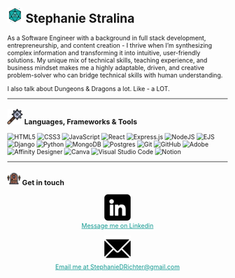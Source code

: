 # <img src="d20.png" width="35" height="35" alt="A teal d20 die frequently used to play the game Dungeons and Dragons"> Stephanie Stralina

As a Software Engineer with a background in full stack development, entrepreneurship, and content creation - 
I thrive when I’m synthesizing complex information and transforming it into intuitive, user-friendly solutions. 
My unique mix of technical skills, teaching experience, and business mindset makes me a
highly adaptable, driven, and creative problem-solver who can bridge technical skills with human understanding.

I also talk about Dungeons & Dragons a lot. Like - a LOT.

---

### <img src="mace.png" width="35" height="35" alt="A cartoon iron mace with a wood hilt"> Languages, Frameworks & Tools

![HTML5](https://img.shields.io/badge/html5-%23E34F26.svg?style=for-the-badge&logo=html5&logoColor=white) ![CSS3](https://img.shields.io/badge/css3-%231572B6.svg?style=for-the-badge&logo=css3&logoColor=white) ![JavaScript](https://img.shields.io/badge/javascript-%23323330.svg?style=for-the-badge&logo=javascript&logoColor=%23F7DF1E) ![React](https://img.shields.io/badge/react-%2320232a.svg?style=for-the-badge&logo=react&logoColor=%2361DAFB) ![Express.js](https://img.shields.io/badge/express.js-%23404d59.svg?style=for-the-badge&logo=express&logoColor=%2361DAFB) ![NodeJS](https://img.shields.io/badge/node.js-6DA55F?style=for-the-badge&logo=node.js&logoColor=white) ![EJS](https://img.shields.io/badge/ejs-%23B4CA65.svg?style=for-the-badge&logo=ejs&logoColor=black) ![Django](https://img.shields.io/badge/django-%23092E20.svg?style=for-the-badge&logo=django&logoColor=white) ![Python](https://img.shields.io/badge/python-3670A0?style=for-the-badge&logo=python&logoColor=ffdd54) ![MongoDB](https://img.shields.io/badge/MongoDB-%234ea94b.svg?style=for-the-badge&logo=mongodb&logoColor=white) ![Postgres](https://img.shields.io/badge/postgres-%23316192.svg?style=for-the-badge&logo=postgresql&logoColor=white) ![Git](https://img.shields.io/badge/git-%23F05033.svg?style=for-the-badge&logo=git&logoColor=white) ![GitHub](https://img.shields.io/badge/github-%23121011.svg?style=for-the-badge&logo=github&logoColor=white) ![Adobe](https://img.shields.io/badge/adobe-%23FF0000.svg?style=for-the-badge&logo=adobe&logoColor=white) ![Affinity Designer](https://img.shields.io/badge/affinity%20desginer-%231B72BE.svg?style=for-the-badge&logo=affinity-designer&logoColor=white) ![Canva](https://img.shields.io/badge/Canva-%2300C4CC.svg?style=for-the-badge&logo=Canva&logoColor=white) ![Visual Studio Code](https://img.shields.io/badge/Visual%20Studio%20Code-0078d7.svg?style=for-the-badge&logo=visual-studio-code&logoColor=white) ![Notion](https://img.shields.io/badge/Notion-%23000000.svg?style=for-the-badge&logo=notion&logoColor=white) 

---
### <img src="dungeon.png" width="30" height="30" alt="A cartoon wooden dungeon door"> Get in touch

<p style="text-align:center;">
<a href="https://www.linkedin.com/in/stephaniestralina/"><img src="linkedin.png" width="60" height="60" alt="The LinkedIn Icon">
</a><br>
<a href="https://www.linkedin.com/in/stephaniestralina/" style="color:#149A92;">Message me on Linkedin
</a> 

<p style="text-align:center;">
<a href="mailto:StephanieDRichter@gmail.com"><img src="email.png" width="60" height="60" alt="A cartoon iron mace with a wood hilt"></a>
</a><br>
<a href="mailto:StephanieDRichter@gmail.com" style="color:#149A92;">Email me at StephanieDRichter@gmail.com
</a> 